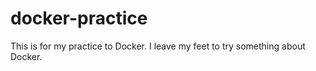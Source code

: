 # docker-practice
This is for my practice to Docker. I leave my feet to try something about Docker.
